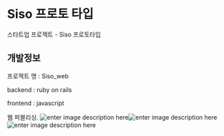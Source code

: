 ﻿# Siso 프로토 타입
스타트업 프로젝트 - Siso 프로토타입

## 개발정보

프로젝트 명 : Siso_web

backend : ruby on rails

frontend : javascript

웹 퍼블리싱.
![enter image description here](https://lh3.googleusercontent.com/175ZgFVvXKWoimTk-dHY1hx8pd-rfhhM3p91jg2OO0fr-nBI3O32wfkbV5-BA6jsU4Grb62U4rQ)![enter image description here](https://lh3.googleusercontent.com/O4psQZK6PauRXpuvARTlBXbQKGwy7VMHkEkakZ1LfVx9ZoR_P6ZPxPOJlAe4q5X_XYuYg8dCmag)![enter image description here](https://lh3.googleusercontent.com/qHzEA8wC95hf01011rigpv4AnxYWNJZLCvITF8sIsiBAp5zYFHcZeofVXp0sNsUZFUuzlsPh2ag)





